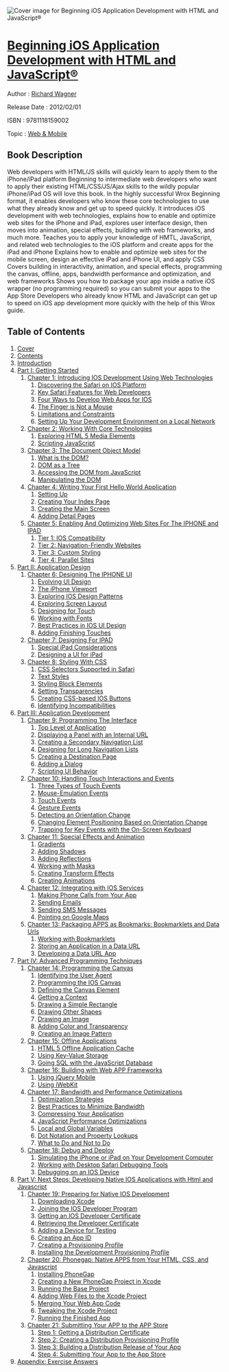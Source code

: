 ![Cover image for Beginning iOS Application Development with HTML and JavaScript®](https://imgdetail.ebookreading.net/cover/cover/web_mobile/EB9781118159002.jpg)

[Beginning iOS Application Development with HTML and JavaScript®](https://ebookreading.net/view/book/Beginning+iOS+Application+Development+with+HTML+and+JavaScript%C2%AE-EB9781118159002_1.html "Beginning iOS Application Development with HTML and JavaScript®")
====================================================================================================================

Author : [Richard Wagner](https://ebookreading.net/search/author/Richard+Wagner)

Release Date : 2012/02/01

ISBN : 9781118159002

Topic : [Web & Mobile](https://ebookreading.net/search/category/web-mobile)

Book Description
-----------------

Web developers with HTML/JS skills will quickly learn to apply them to the iPhone/iPad platform
Beginning to intermediate web developers who want to apply their existing HTML/CSS/JS/Ajax skills to the wildly popular iPhone/iPad OS will love this book. In the highly successful Wrox Beginning format, it enables developers who know these core technologies to use what they already know and get up to speed quickly. It introduces iOS development with web technologies, explains how to enable and optimize web sites for the iPhone and iPad, explores user interface design, then moves into animation, special effects, building with web frameworks, and much more.
Teaches you to apply your knowledge of HMTL, JavaScript, and related web technologies to the iOS platform and create apps for the iPad and iPhone
Explains how to enable and optimize web sites for the mobile screen, design an effective iPad and iPhone UI, and apply CSS
Covers building in interactivity, animation, and special effects, programming the canvas, offline, apps, bandwidth performance and optimization, and web frameworks
Shows you how to package your app inside a native iOS wrapper (no programming required) so you can submit your apps to the App Store
Developers who already know HTML and JavaScript can get up to speed on iOS app development more quickly with the help of this Wrox guide.
              
Table of Contents
-----------------

1. [Cover](https://ebookreading.net/view/book/Beginning+iOS+Application+Development+with+HTML+and+JavaScript%C2%AE-EB9781118159002_1.html)
1. [Contents](https://ebookreading.net/view/book/Beginning+iOS+Application+Development+with+HTML+and+JavaScript%C2%AE-EB9781118159002_2.html)
1. [Introduction](https://ebookreading.net/view/book/Beginning+iOS+Application+Development+with+HTML+and+JavaScript%C2%AE-EB9781118159002_36.html)
1. [Part I: Getting Started](https://ebookreading.net/view/book/Beginning+iOS+Application+Development+with+HTML+and+JavaScript%C2%AE-EB9781118159002_3.html)
    1. [Chapter 1: Introducing IOS Development Using Web Technologies](https://ebookreading.net/view/book/Beginning+iOS+Application+Development+with+HTML+and+JavaScript%C2%AE-EB9781118159002_4.html)
        1. [Discovering the Safari on IOS Platform](https://ebookreading.net/view/book/Beginning+iOS+Application+Development+with+HTML+and+JavaScript%C2%AE-EB9781118159002_4.html#sec1)
        1. [Key Safari Features for Web Developers](https://ebookreading.net/view/book/Beginning+iOS+Application+Development+with+HTML+and+JavaScript%C2%AE-EB9781118159002_4.html#sec2)
        1. [Four Ways to Develop Web Apps for IOS](https://ebookreading.net/view/book/Beginning+iOS+Application+Development+with+HTML+and+JavaScript%C2%AE-EB9781118159002_4.html#sec3)
        1. [The Finger is Not a Mouse](https://ebookreading.net/view/book/Beginning+iOS+Application+Development+with+HTML+and+JavaScript%C2%AE-EB9781118159002_4.html#sec4)
        1. [Limitations and Constraints](https://ebookreading.net/view/book/Beginning+iOS+Application+Development+with+HTML+and+JavaScript%C2%AE-EB9781118159002_4.html#sec5)
        1. [Setting Up Your Development Environment on a Local Network](https://ebookreading.net/view/book/Beginning+iOS+Application+Development+with+HTML+and+JavaScript%C2%AE-EB9781118159002_4.html#sec6)
    1. [Chapter 2: Working With Core Technologies](https://ebookreading.net/view/book/Beginning+iOS+Application+Development+with+HTML+and+JavaScript%C2%AE-EB9781118159002_5.html)
        1. [Exploring HTML 5 Media Elements](https://ebookreading.net/view/book/Beginning+iOS+Application+Development+with+HTML+and+JavaScript%C2%AE-EB9781118159002_5.html#sec7)
        1. [Scripting JavaScript](https://ebookreading.net/view/book/Beginning+iOS+Application+Development+with+HTML+and+JavaScript%C2%AE-EB9781118159002_5.html#sec8)
    1. [Chapter 3: The Document Object Model](https://ebookreading.net/view/book/Beginning+iOS+Application+Development+with+HTML+and+JavaScript%C2%AE-EB9781118159002_6.html)
        1. [What is the DOM?](https://ebookreading.net/view/book/Beginning+iOS+Application+Development+with+HTML+and+JavaScript%C2%AE-EB9781118159002_6.html#sec9)
        1. [DOM as a Tree](https://ebookreading.net/view/book/Beginning+iOS+Application+Development+with+HTML+and+JavaScript%C2%AE-EB9781118159002_6.html#sec10)
        1. [Accessing the DOM from JavaScript](https://ebookreading.net/view/book/Beginning+iOS+Application+Development+with+HTML+and+JavaScript%C2%AE-EB9781118159002_6.html#sec11)
        1. [Manipulating the DOM](https://ebookreading.net/view/book/Beginning+iOS+Application+Development+with+HTML+and+JavaScript%C2%AE-EB9781118159002_6.html#sec12)
    1. [Chapter 4: Writing Your First Hello World Application](https://ebookreading.net/view/book/Beginning+iOS+Application+Development+with+HTML+and+JavaScript%C2%AE-EB9781118159002_7.html)
        1. [Setting Up](https://ebookreading.net/view/book/Beginning+iOS+Application+Development+with+HTML+and+JavaScript%C2%AE-EB9781118159002_7.html#sec13)
        1. [Creating Your Index Page](https://ebookreading.net/view/book/Beginning+iOS+Application+Development+with+HTML+and+JavaScript%C2%AE-EB9781118159002_7.html#sec14)
        1. [Creating the Main Screen](https://ebookreading.net/view/book/Beginning+iOS+Application+Development+with+HTML+and+JavaScript%C2%AE-EB9781118159002_7.html#sec15)
        1. [Adding Detail Pages](https://ebookreading.net/view/book/Beginning+iOS+Application+Development+with+HTML+and+JavaScript%C2%AE-EB9781118159002_7.html#sec16)
    1. [Chapter 5: Enabling And Optimizing Web Sites For The IPHONE and IPAD](https://ebookreading.net/view/book/Beginning+iOS+Application+Development+with+HTML+and+JavaScript%C2%AE-EB9781118159002_8.html)
        1. [Tier 1: IOS Compatibility](https://ebookreading.net/view/book/Beginning+iOS+Application+Development+with+HTML+and+JavaScript%C2%AE-EB9781118159002_8.html#sec17)
        1. [Tier 2: Navigation-Friendly Websites](https://ebookreading.net/view/book/Beginning+iOS+Application+Development+with+HTML+and+JavaScript%C2%AE-EB9781118159002_8.html#sec18)
        1. [Tier 3: Custom Styling](https://ebookreading.net/view/book/Beginning+iOS+Application+Development+with+HTML+and+JavaScript%C2%AE-EB9781118159002_8.html#sec19)
        1. [Tier 4: Parallel Sites](https://ebookreading.net/view/book/Beginning+iOS+Application+Development+with+HTML+and+JavaScript%C2%AE-EB9781118159002_8.html#sec20)
1. [Part II: Application Design](https://ebookreading.net/view/book/Beginning+iOS+Application+Development+with+HTML+and+JavaScript%C2%AE-EB9781118159002_9.html)
    1. [Chapter 6: Designing The IPHONE UI](https://ebookreading.net/view/book/Beginning+iOS+Application+Development+with+HTML+and+JavaScript%C2%AE-EB9781118159002_10.html)
        1. [Evolving UI Design](https://ebookreading.net/view/book/Beginning+iOS+Application+Development+with+HTML+and+JavaScript%C2%AE-EB9781118159002_10.html#sec21)
        1. [The iPhone Viewport](https://ebookreading.net/view/book/Beginning+iOS+Application+Development+with+HTML+and+JavaScript%C2%AE-EB9781118159002_10.html#sec22)
        1. [Exploring IOS Design Patterns](https://ebookreading.net/view/book/Beginning+iOS+Application+Development+with+HTML+and+JavaScript%C2%AE-EB9781118159002_10.html#sec23)
        1. [Exploring Screen Layout](https://ebookreading.net/view/book/Beginning+iOS+Application+Development+with+HTML+and+JavaScript%C2%AE-EB9781118159002_10.html#sec24)
        1. [Designing for Touch](https://ebookreading.net/view/book/Beginning+iOS+Application+Development+with+HTML+and+JavaScript%C2%AE-EB9781118159002_10.html#sec25)
        1. [Working with Fonts](https://ebookreading.net/view/book/Beginning+iOS+Application+Development+with+HTML+and+JavaScript%C2%AE-EB9781118159002_10.html#sec26)
        1. [Best Practices in IOS UI Design](https://ebookreading.net/view/book/Beginning+iOS+Application+Development+with+HTML+and+JavaScript%C2%AE-EB9781118159002_10.html#sec27)
        1. [Adding Finishing Touches](https://ebookreading.net/view/book/Beginning+iOS+Application+Development+with+HTML+and+JavaScript%C2%AE-EB9781118159002_10.html#sec28)
    1. [Chapter 7: Designing For IPAD](https://ebookreading.net/view/book/Beginning+iOS+Application+Development+with+HTML+and+JavaScript%C2%AE-EB9781118159002_11.html)
        1. [Special iPad Considerations](https://ebookreading.net/view/book/Beginning+iOS+Application+Development+with+HTML+and+JavaScript%C2%AE-EB9781118159002_11.html#sec29)
        1. [Designing a UI for iPad](https://ebookreading.net/view/book/Beginning+iOS+Application+Development+with+HTML+and+JavaScript%C2%AE-EB9781118159002_11.html#sec30)
    1. [Chapter 8: Styling With CSS](https://ebookreading.net/view/book/Beginning+iOS+Application+Development+with+HTML+and+JavaScript%C2%AE-EB9781118159002_12.html)
        1. [CSS Selectors Supported in Safari](https://ebookreading.net/view/book/Beginning+iOS+Application+Development+with+HTML+and+JavaScript%C2%AE-EB9781118159002_12.html#sec31)
        1. [Text Styles](https://ebookreading.net/view/book/Beginning+iOS+Application+Development+with+HTML+and+JavaScript%C2%AE-EB9781118159002_12.html#sec32)
        1. [Styling Block Elements](https://ebookreading.net/view/book/Beginning+iOS+Application+Development+with+HTML+and+JavaScript%C2%AE-EB9781118159002_12.html#sec33)
        1. [Setting Transparencies](https://ebookreading.net/view/book/Beginning+iOS+Application+Development+with+HTML+and+JavaScript%C2%AE-EB9781118159002_12.html#sec34)
        1. [Creating CSS-based IOS Buttons](https://ebookreading.net/view/book/Beginning+iOS+Application+Development+with+HTML+and+JavaScript%C2%AE-EB9781118159002_12.html#sec35)
        1. [Identifying Incompatibilities](https://ebookreading.net/view/book/Beginning+iOS+Application+Development+with+HTML+and+JavaScript%C2%AE-EB9781118159002_12.html#sec36)
1. [Part III: Application Development](https://ebookreading.net/view/book/Beginning+iOS+Application+Development+with+HTML+and+JavaScript%C2%AE-EB9781118159002_13.html)
    1. [Chapter 9: Programming The Interface](https://ebookreading.net/view/book/Beginning+iOS+Application+Development+with+HTML+and+JavaScript%C2%AE-EB9781118159002_14.html)
        1. [Top Level of Application](https://ebookreading.net/view/book/Beginning+iOS+Application+Development+with+HTML+and+JavaScript%C2%AE-EB9781118159002_14.html#sec37)
        1. [Displaying a Panel with an Internal URL](https://ebookreading.net/view/book/Beginning+iOS+Application+Development+with+HTML+and+JavaScript%C2%AE-EB9781118159002_14.html#sec38)
        1. [Creating a Secondary Navigation List](https://ebookreading.net/view/book/Beginning+iOS+Application+Development+with+HTML+and+JavaScript%C2%AE-EB9781118159002_14.html#sec39)
        1. [Designing for Long Navigation Lists](https://ebookreading.net/view/book/Beginning+iOS+Application+Development+with+HTML+and+JavaScript%C2%AE-EB9781118159002_14.html#sec40)
        1. [Creating a Destination Page](https://ebookreading.net/view/book/Beginning+iOS+Application+Development+with+HTML+and+JavaScript%C2%AE-EB9781118159002_14.html#sec41)
        1. [Adding a Dialog](https://ebookreading.net/view/book/Beginning+iOS+Application+Development+with+HTML+and+JavaScript%C2%AE-EB9781118159002_14.html#sec42)
        1. [Scripting UI Behavior](https://ebookreading.net/view/book/Beginning+iOS+Application+Development+with+HTML+and+JavaScript%C2%AE-EB9781118159002_14.html#sec43)
    1. [Chapter 10: Handling Touch Interactions and Events](https://ebookreading.net/view/book/Beginning+iOS+Application+Development+with+HTML+and+JavaScript%C2%AE-EB9781118159002_15.html)
        1. [Three Types of Touch Events](https://ebookreading.net/view/book/Beginning+iOS+Application+Development+with+HTML+and+JavaScript%C2%AE-EB9781118159002_15.html#sec44)
        1. [Mouse-Emulation Events](https://ebookreading.net/view/book/Beginning+iOS+Application+Development+with+HTML+and+JavaScript%C2%AE-EB9781118159002_15.html#sec45)
        1. [Touch Events](https://ebookreading.net/view/book/Beginning+iOS+Application+Development+with+HTML+and+JavaScript%C2%AE-EB9781118159002_15.html#sec46)
        1. [Gesture Events](https://ebookreading.net/view/book/Beginning+iOS+Application+Development+with+HTML+and+JavaScript%C2%AE-EB9781118159002_15.html#sec47)
        1. [Detecting an Orientation Change](https://ebookreading.net/view/book/Beginning+iOS+Application+Development+with+HTML+and+JavaScript%C2%AE-EB9781118159002_15.html#sec48)
        1. [Changing Element Positioning Based on Orientation Change](https://ebookreading.net/view/book/Beginning+iOS+Application+Development+with+HTML+and+JavaScript%C2%AE-EB9781118159002_15.html#sec49)
        1. [Trapping for Key Events with the On-Screen Keyboard](https://ebookreading.net/view/book/Beginning+iOS+Application+Development+with+HTML+and+JavaScript%C2%AE-EB9781118159002_15.html#sec50)
    1. [Chapter 11: Special Effects and Animation](https://ebookreading.net/view/book/Beginning+iOS+Application+Development+with+HTML+and+JavaScript%C2%AE-EB9781118159002_16.html)
        1. [Gradients](https://ebookreading.net/view/book/Beginning+iOS+Application+Development+with+HTML+and+JavaScript%C2%AE-EB9781118159002_16.html#sec51)
        1. [Adding Shadows](https://ebookreading.net/view/book/Beginning+iOS+Application+Development+with+HTML+and+JavaScript%C2%AE-EB9781118159002_16.html#sec52)
        1. [Adding Reflections](https://ebookreading.net/view/book/Beginning+iOS+Application+Development+with+HTML+and+JavaScript%C2%AE-EB9781118159002_16.html#sec53)
        1. [Working with Masks](https://ebookreading.net/view/book/Beginning+iOS+Application+Development+with+HTML+and+JavaScript%C2%AE-EB9781118159002_16.html#sec54)
        1. [Creating Transform Effects](https://ebookreading.net/view/book/Beginning+iOS+Application+Development+with+HTML+and+JavaScript%C2%AE-EB9781118159002_16.html#sec55)
        1. [Creating Animations](https://ebookreading.net/view/book/Beginning+iOS+Application+Development+with+HTML+and+JavaScript%C2%AE-EB9781118159002_16.html#sec56)
    1. [Chapter 12: Integrating with IOS Services](https://ebookreading.net/view/book/Beginning+iOS+Application+Development+with+HTML+and+JavaScript%C2%AE-EB9781118159002_17.html)
        1. [Making Phone Calls from Your App](https://ebookreading.net/view/book/Beginning+iOS+Application+Development+with+HTML+and+JavaScript%C2%AE-EB9781118159002_17.html#sec57)
        1. [Sending Emails](https://ebookreading.net/view/book/Beginning+iOS+Application+Development+with+HTML+and+JavaScript%C2%AE-EB9781118159002_17.html#sec58)
        1. [Sending SMS Messages](https://ebookreading.net/view/book/Beginning+iOS+Application+Development+with+HTML+and+JavaScript%C2%AE-EB9781118159002_17.html#sec59)
        1. [Pointing on Google Maps](https://ebookreading.net/view/book/Beginning+iOS+Application+Development+with+HTML+and+JavaScript%C2%AE-EB9781118159002_17.html#sec60)
    1. [Chapter 13: Packaging APPS as Bookmarks: Bookmarklets and Data Urls](https://ebookreading.net/view/book/Beginning+iOS+Application+Development+with+HTML+and+JavaScript%C2%AE-EB9781118159002_18.html)
        1. [Working with Bookmarklets](https://ebookreading.net/view/book/Beginning+iOS+Application+Development+with+HTML+and+JavaScript%C2%AE-EB9781118159002_18.html#sec61)
        1. [Storing an Application in a Data URL](https://ebookreading.net/view/book/Beginning+iOS+Application+Development+with+HTML+and+JavaScript%C2%AE-EB9781118159002_18.html#sec62)
        1. [Developing a Data URL App](https://ebookreading.net/view/book/Beginning+iOS+Application+Development+with+HTML+and+JavaScript%C2%AE-EB9781118159002_18.html#sec63)
1. [Part IV: Advanced Programming Techniques](https://ebookreading.net/view/book/Beginning+iOS+Application+Development+with+HTML+and+JavaScript%C2%AE-EB9781118159002_19.html)
    1. [Chapter 14: Programming the Canvas](https://ebookreading.net/view/book/Beginning+iOS+Application+Development+with+HTML+and+JavaScript%C2%AE-EB9781118159002_20.html)
        1. [Identifying the User Agent](https://ebookreading.net/view/book/Beginning+iOS+Application+Development+with+HTML+and+JavaScript%C2%AE-EB9781118159002_20.html#sec64)
        1. [Programming the IOS Canvas](https://ebookreading.net/view/book/Beginning+iOS+Application+Development+with+HTML+and+JavaScript%C2%AE-EB9781118159002_20.html#sec65)
        1. [Defining the Canvas Element](https://ebookreading.net/view/book/Beginning+iOS+Application+Development+with+HTML+and+JavaScript%C2%AE-EB9781118159002_20.html#sec66)
        1. [Getting a Context](https://ebookreading.net/view/book/Beginning+iOS+Application+Development+with+HTML+and+JavaScript%C2%AE-EB9781118159002_20.html#sec67)
        1. [Drawing a Simple Rectangle](https://ebookreading.net/view/book/Beginning+iOS+Application+Development+with+HTML+and+JavaScript%C2%AE-EB9781118159002_20.html#sec68)
        1. [Drawing Other Shapes](https://ebookreading.net/view/book/Beginning+iOS+Application+Development+with+HTML+and+JavaScript%C2%AE-EB9781118159002_20.html#sec69)
        1. [Drawing an Image](https://ebookreading.net/view/book/Beginning+iOS+Application+Development+with+HTML+and+JavaScript%C2%AE-EB9781118159002_20.html#sec70)
        1. [Adding Color and Transparency](https://ebookreading.net/view/book/Beginning+iOS+Application+Development+with+HTML+and+JavaScript%C2%AE-EB9781118159002_20.html#sec71)
        1. [Creating an Image Pattern](https://ebookreading.net/view/book/Beginning+iOS+Application+Development+with+HTML+and+JavaScript%C2%AE-EB9781118159002_20.html#sec72)
    1. [Chapter 15: Offline Applications](https://ebookreading.net/view/book/Beginning+iOS+Application+Development+with+HTML+and+JavaScript%C2%AE-EB9781118159002_21.html)
        1. [HTML 5 Offline Application Cache](https://ebookreading.net/view/book/Beginning+iOS+Application+Development+with+HTML+and+JavaScript%C2%AE-EB9781118159002_21.html#sec73)
        1. [Using Key-Value Storage](https://ebookreading.net/view/book/Beginning+iOS+Application+Development+with+HTML+and+JavaScript%C2%AE-EB9781118159002_21.html#sec74)
        1. [Going SQL with the JavaScript Database](https://ebookreading.net/view/book/Beginning+iOS+Application+Development+with+HTML+and+JavaScript%C2%AE-EB9781118159002_21.html#sec75)
    1. [Chapter 16: Building with Web APP Frameworks](https://ebookreading.net/view/book/Beginning+iOS+Application+Development+with+HTML+and+JavaScript%C2%AE-EB9781118159002_22.html)
        1. [Using jQuery Mobile](https://ebookreading.net/view/book/Beginning+iOS+Application+Development+with+HTML+and+JavaScript%C2%AE-EB9781118159002_22.html#sec76)
        1. [Using iWebKit](https://ebookreading.net/view/book/Beginning+iOS+Application+Development+with+HTML+and+JavaScript%C2%AE-EB9781118159002_22.html#sec77)
    1. [Chapter 17: Bandwidth and Performance Optimizations](https://ebookreading.net/view/book/Beginning+iOS+Application+Development+with+HTML+and+JavaScript%C2%AE-EB9781118159002_23.html)
        1. [Optimization Strategies](https://ebookreading.net/view/book/Beginning+iOS+Application+Development+with+HTML+and+JavaScript%C2%AE-EB9781118159002_23.html#sec78)
        1. [Best Practices to Minimize Bandwidth](https://ebookreading.net/view/book/Beginning+iOS+Application+Development+with+HTML+and+JavaScript%C2%AE-EB9781118159002_23.html#sec79)
        1. [Compressing Your Application](https://ebookreading.net/view/book/Beginning+iOS+Application+Development+with+HTML+and+JavaScript%C2%AE-EB9781118159002_23.html#sec80)
        1. [JavaScript Performance Optimizations](https://ebookreading.net/view/book/Beginning+iOS+Application+Development+with+HTML+and+JavaScript%C2%AE-EB9781118159002_23.html#sec81)
        1. [Local and Global Variables](https://ebookreading.net/view/book/Beginning+iOS+Application+Development+with+HTML+and+JavaScript%C2%AE-EB9781118159002_23.html#sec82)
        1. [Dot Notation and Property Lookups](https://ebookreading.net/view/book/Beginning+iOS+Application+Development+with+HTML+and+JavaScript%C2%AE-EB9781118159002_23.html#sec83)
        1. [What to Do and Not to Do](https://ebookreading.net/view/book/Beginning+iOS+Application+Development+with+HTML+and+JavaScript%C2%AE-EB9781118159002_23.html#sec84)
    1. [Chapter 18: Debug and Deploy](https://ebookreading.net/view/book/Beginning+iOS+Application+Development+with+HTML+and+JavaScript%C2%AE-EB9781118159002_24.html)
        1. [Simulating the iPhone or iPad on Your Development Computer](https://ebookreading.net/view/book/Beginning+iOS+Application+Development+with+HTML+and+JavaScript%C2%AE-EB9781118159002_24.html#sec85)
        1. [Working with Desktop Safari Debugging Tools](https://ebookreading.net/view/book/Beginning+iOS+Application+Development+with+HTML+and+JavaScript%C2%AE-EB9781118159002_24.html#sec86)
        1. [Debugging on an IOS Device](https://ebookreading.net/view/book/Beginning+iOS+Application+Development+with+HTML+and+JavaScript%C2%AE-EB9781118159002_24.html#sec87)
1. [Part V: Next Steps: Developing Native IOS Applications with Html and Javascript](https://ebookreading.net/view/book/Beginning+iOS+Application+Development+with+HTML+and+JavaScript%C2%AE-EB9781118159002_25.html)
    1. [Chapter 19: Preparing for Native IOS Development](https://ebookreading.net/view/book/Beginning+iOS+Application+Development+with+HTML+and+JavaScript%C2%AE-EB9781118159002_26.html)
        1. [Downloading Xcode](https://ebookreading.net/view/book/Beginning+iOS+Application+Development+with+HTML+and+JavaScript%C2%AE-EB9781118159002_26.html#sec88)
        1. [Joining the IOS Developer Program](https://ebookreading.net/view/book/Beginning+iOS+Application+Development+with+HTML+and+JavaScript%C2%AE-EB9781118159002_26.html#sec89)
        1. [Getting an IOS Developer Certificate](https://ebookreading.net/view/book/Beginning+iOS+Application+Development+with+HTML+and+JavaScript%C2%AE-EB9781118159002_26.html#sec90)
        1. [Retrieving the Developer Certificate](https://ebookreading.net/view/book/Beginning+iOS+Application+Development+with+HTML+and+JavaScript%C2%AE-EB9781118159002_26.html#sec91)
        1. [Adding a Device for Testing](https://ebookreading.net/view/book/Beginning+iOS+Application+Development+with+HTML+and+JavaScript%C2%AE-EB9781118159002_26.html#sec92)
        1. [Creating an App ID](https://ebookreading.net/view/book/Beginning+iOS+Application+Development+with+HTML+and+JavaScript%C2%AE-EB9781118159002_26.html#sec93)
        1. [Creating a Provisioning Profile](https://ebookreading.net/view/book/Beginning+iOS+Application+Development+with+HTML+and+JavaScript%C2%AE-EB9781118159002_26.html#sec94)
        1. [Installing the Development Provisioning Profile](https://ebookreading.net/view/book/Beginning+iOS+Application+Development+with+HTML+and+JavaScript%C2%AE-EB9781118159002_26.html#sec95)
    1. [Chapter 20: Phonegap: Native APPS from Your HTML, CSS, and Javascript](https://ebookreading.net/view/book/Beginning+iOS+Application+Development+with+HTML+and+JavaScript%C2%AE-EB9781118159002_27.html)
        1. [Installing PhoneGap](https://ebookreading.net/view/book/Beginning+iOS+Application+Development+with+HTML+and+JavaScript%C2%AE-EB9781118159002_27.html#sec96)
        1. [Creating a New PhoneGap Project in Xcode](https://ebookreading.net/view/book/Beginning+iOS+Application+Development+with+HTML+and+JavaScript%C2%AE-EB9781118159002_27.html#sec97)
        1. [Running the Base Project](https://ebookreading.net/view/book/Beginning+iOS+Application+Development+with+HTML+and+JavaScript%C2%AE-EB9781118159002_27.html#sec98)
        1. [Adding Web Files to the Xcode Project](https://ebookreading.net/view/book/Beginning+iOS+Application+Development+with+HTML+and+JavaScript%C2%AE-EB9781118159002_27.html#sec99)
        1. [Merging Your Web App Code](https://ebookreading.net/view/book/Beginning+iOS+Application+Development+with+HTML+and+JavaScript%C2%AE-EB9781118159002_27.html#sec100)
        1. [Tweaking the Xcode Project](https://ebookreading.net/view/book/Beginning+iOS+Application+Development+with+HTML+and+JavaScript%C2%AE-EB9781118159002_27.html#sec101)
        1. [Running the Finished App](https://ebookreading.net/view/book/Beginning+iOS+Application+Development+with+HTML+and+JavaScript%C2%AE-EB9781118159002_27.html#sec102)
    1. [Chapter 21: Submitting Your APP to the APP Store](https://ebookreading.net/view/book/Beginning+iOS+Application+Development+with+HTML+and+JavaScript%C2%AE-EB9781118159002_28.html)
        1. [Step 1: Getting a Distribution Certificate](https://ebookreading.net/view/book/Beginning+iOS+Application+Development+with+HTML+and+JavaScript%C2%AE-EB9781118159002_28.html#sec103)
        1. [Step 2: Creating a Distribution Provisioning Profile](https://ebookreading.net/view/book/Beginning+iOS+Application+Development+with+HTML+and+JavaScript%C2%AE-EB9781118159002_28.html#sec104)
        1. [Step 3: Building a Distribution Release of Your App](https://ebookreading.net/view/book/Beginning+iOS+Application+Development+with+HTML+and+JavaScript%C2%AE-EB9781118159002_28.html#sec105)
        1. [Step 4: Submitting Your App to the App Store](https://ebookreading.net/view/book/Beginning+iOS+Application+Development+with+HTML+and+JavaScript%C2%AE-EB9781118159002_28.html#sec106)
1. [Appendix: Exercise Answers](https://ebookreading.net/view/book/Beginning+iOS+Application+Development+with+HTML+and+JavaScript%C2%AE-EB9781118159002_29.html)
